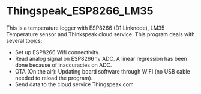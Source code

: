 # Thingspeak_ESP8266_LM35
This is a temperature logger with ESP8266 (D1 Linknode), LM35 Temperature sensor and Thinkspeak cloud service.
This program deals with several topics:
- Set up ESP8266 Wifi connectivity.
- Read analog signal on ESP8266 1v ADC. A linear regression has been done because of inaccuracies on ADC.
- OTA (On the air): Updating board software through WIFI (no USB cable needed to reload the program).
- Send data to the cloud service Thingspeak.com 
